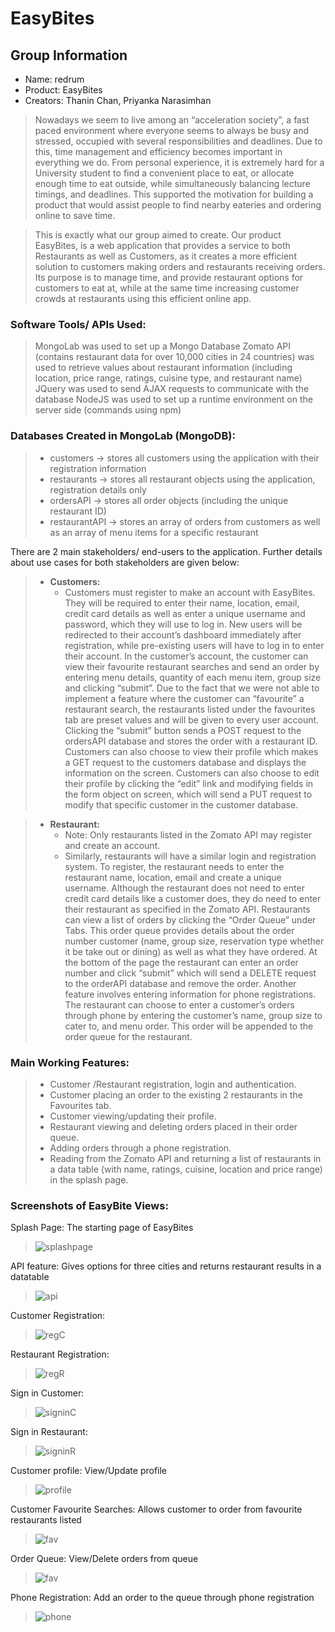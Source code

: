 # EasyBites

## Group Information
 * Name: redrum
 * Product: EasyBites
 * Creators: Thanin Chan, Priyanka Narasimhan


> Nowadays we seem to live among an “acceleration society”, a fast paced environment where everyone seems to always be busy and stressed, occupied with several responsibilities and deadlines. Due to this, time management and efficiency becomes important in everything we do. From personal experience, it is extremely hard for a University student to find a convenient place to eat, or allocate enough time to eat outside, while simultaneously balancing lecture timings, and deadlines. This supported the motivation for building a product that would assist people to find nearby eateries and ordering online to save time.

> This is exactly what our group aimed to create. Our product EasyBites, is a web application that provides a service to both Restaurants as well as Customers, as it creates a more efficient solution to customers making orders and restaurants receiving orders. Its purpose is to manage time, and provide restaurant options for customers to eat at, while at the same time increasing customer crowds at restaurants using this efficient online app.

### Software Tools/ APIs Used: 
> MongoLab was used to set up a Mongo Database
> Zomato API (contains restaurant data for over 10,000 cities in 24 countries) was used to retrieve values about restaurant information (including location, price range, ratings, cuisine type, and restaurant name)
> JQuery was used to send AJAX requests to communicate with the database
> NodeJS was used to set up a runtime environment on the server side (commands using npm)


### Databases Created in MongoLab (MongoDB):
>   * customers -> stores all customers using the application with their registration information
>   * restaurants -> stores all restaurant objects using the application, registration details only
>   * ordersAPI -> stores all order objects (including the unique restaurant ID)
>   * restaurantAPI -> stores an array of orders from customers as well as an array of menu items for a specific restaurant

There are 2 main stakeholders/ end-users to the application. Further details about use cases for both stakeholders are given below:


>* **Customers:**
>   * Customers must register to make an account with EasyBites. They will be required to enter their name, location, email, credit card details as well as enter a unique username and password, which they will use to log in. New users will be redirected to their account’s dashboard immediately after registration, while pre-existing users will have to log in to enter their account. In the customer’s account, the customer can view their favourite restaurant searches and send an order by entering menu details, quantity of each menu item, group size and clicking “submit”. Due to the fact that we were not able to implement a feature where the customer can “favourite” a restaurant search, the restaurants listed under the favourites tab are preset values and will be given to every user account. Clicking the “submit” button sends a POST request to the ordersAPI database and stores the order with a restaurant ID. Customers can also choose to view their profile which makes a GET request to the customers database and displays the information on the screen. Customers can also choose to edit their profile by clicking the “edit” link and modifying fields in the form object on screen, which will send a PUT request to modify that specific customer in the customer database. 


>* **Restaurant:**
>   * Note: Only restaurants listed in the Zomato API may register and create an account.
>   * Similarly, restaurants will have a similar login and registration system. To register, the restaurant needs to enter the restaurant name, location, email and create a unique username. Although the restaurant does not need to enter credit card details like a customer does, they do need to enter their restaurant as specified in the Zomato API. Restaurants can view a list of orders by clicking the “Order Queue” under Tabs. This order queue provides details about the order number customer (name, group size, reservation type whether it be take out or dining) as well as what they have ordered. At the bottom of the page the restaurant can enter an order number and click “submit” which will send a DELETE request to the orderAPI database and remove the order. Another feature involves entering information for phone registrations. The restaurant can choose to enter a customer’s orders through phone by entering the customer’s name, group size to cater to, and menu order. This order will be appended to the order queue for the restaurant. 


### Main Working Features:
>   * Customer /Restaurant registration, login and authentication.
>   * Customer placing an order to the existing 2 restaurants in the Favourites tab.
>   * Customer viewing/updating their profile.
>   * Restaurant viewing and deleting orders placed in their order queue.
>   * Adding orders through a phone registration.
>   * Reading from the Zomato API and returning a list of restaurants in a data table (with name, ratings, cuisine, location and price range) in the splash page.


### Screenshots of EasyBite Views:

Splash Page: The starting page of EasyBites
>
> ![splashpage](restaurant/public/img/images/splash.png)

API feature: Gives options for three cities and returns restaurant results in a datatable
>
> ![api](restaurant/public/img/images/apiresults.png)

Customer Registration: 
>
> ![regC](restaurant/public/img/images/regCustomer.png)

Restaurant Registration: 
>
> ![regR](restaurant/public/img/images/regRestaurant.png)

Sign in Customer: 
>
> ![signinC](restaurant/public/img/images/signinCustomer.png)

Sign in Restaurant:
>
> ![signinR](restaurant/public/img/images/signinrest.png)

Customer profile: View/Update profile
>
> ![profile](restaurant/public/img/images/custprofile.png)

Customer Favourite Searches: Allows customer to order from favourite restaurants listed
>
> ![fav](restaurant/public/img/images/custfav.png)

Order Queue: View/Delete orders from queue
>
> ![fav](restaurant/public/img/images/orderQ.png)

Phone Registration: Add an order to the queue through phone registration
>
> ![phone](restaurant/public/img/images/restphone.png)

